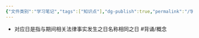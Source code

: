 ```yaml
---
{"文件类别":"学习笔记","tags":["知识点"],"dg-publish":true,"permalink":"/学习笔记/知识点cheese/对应日/","dgPassFrontmatter":true}
---
```


- 对应日是指与期间相关法律事实发生之日名称相同之日 #背诵/概念 